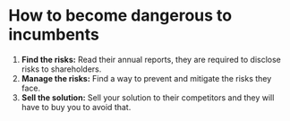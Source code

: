 # How to become dangerous to incumbents

1. **Find the risks:** Read their annual reports, they are required to disclose risks to shareholders.
2. **Manage the risks:** Find a way to prevent and mitigate the risks they face.
3. **Sell the solution:** Sell your solution to their competitors and they will have to buy you to avoid that.

